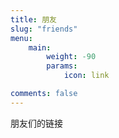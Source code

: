 ```yaml
---
title: 朋友
slug: "friends"
menu:
    main: 
        weight: -90
        params:
            icon: link

comments: false
---
```

朋友们的链接

